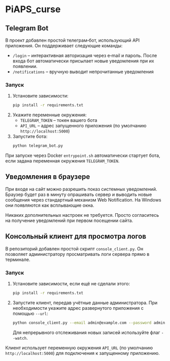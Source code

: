 # PiAPS_curse

## Telegram Bot

В проект добавлен простой телеграм‑бот, использующий API приложения. Он поддерживает следующие команды:

- `/login` – интерактивная авторизация через e‑mail и пароль. После входа бот автоматически присылает новые уведомления при их появлении.
- `/notifications` – вручную выводит непрочитанные уведомления

### Запуск

1. Установите зависимости:
   ```bash
   pip install -r requirements.txt
   ```
2. Укажите переменные окружения:
   - `TELEGRAM_TOKEN` – токен вашего бота
   - `API_URL` – адрес запущенного приложения (по умолчанию `http://localhost:5000`)
3. Запустите бота:
   ```bash
   python telegram_bot.py
   ```

При запуске через Docker `entrypoint.sh` автоматически стартует бота,
если задана переменная окружения `TELEGRAM_TOKEN`.


## Уведомления в браузере

При входе на сайт можно разрешить показ системных уведомлений. Браузер будет
раз в минуту опрашивать сервер и выводить новые сообщения через стандартный
механизм Web Notification. На Windows они появляются как всплывающие окна.

Никаких дополнительных настроек не требуется. Просто согласитесь на получение
уведомлений при первом посещении сайта.

## Консольный клиент для просмотра логов

В репозиторий добавлен простой скрипт `console_client.py`. Он позволяет
администратору просматривать логи сервера прямо в терминале.

### Запуск

1. Установите зависимости, если ещё не сделали этого:
   ```bash
   pip install -r requirements.txt
   ```
2. Запустите клиент, передав учётные данные администратора.
   При необходимости укажите адрес развернутого приложения с помощью `--url`:
   ```bash
   python console_client.py --email admin@example.com --password admin --url https://example.com
   ```
   Для непрерывного отслеживания новых записей используйте флаг `--watch`.

Клиент использует переменную окружения `API_URL` (по умолчанию
`http://localhost:5000`) для подключения к запущенному приложению.
